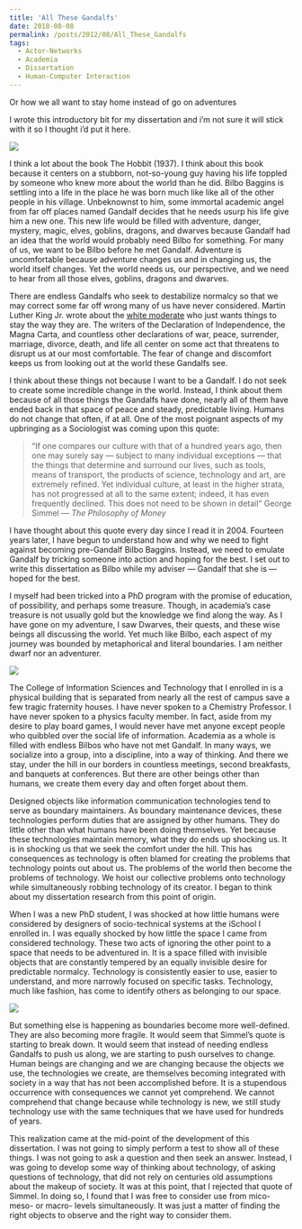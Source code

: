 ```yaml
---
title: 'All These Gandalfs'
date: 2018-08-08
permalink: /posts/2012/08/All_These_Gandalfs
tags:
  - Actor-Networks
  - Academia
  - Dissertation
  - Human-Computer Interaction
---
```


Or how we all want to stay home instead of go on adventures

I wrote this introductory bit for my dissertation and i’m not sure it will stick with it so I thought i’d put it here.

![](https://cdn-images-1.medium.com/max/2000/1*_ZCtIgV2PFqN2gv4kd_myQ.png)

I think a lot about the book The Hobbit (1937). I think about this book because it centers on a stubborn, not-so-young guy having his life toppled by someone who knew more about the world than he did. Bilbo Baggins is settling into a life in the place he was born much like like all of the other people in his village. Unbeknownst to him, some immortal academic angel from far off places named Gandalf decides that he needs usurp his life give him a new one. This new life would be filled with adventure, danger, mystery, magic, elves, goblins, dragons, and dwarves because Gandalf had an idea that the world would probably need Bilbo for something. For many of us, we want to be Bilbo before he met Gandalf. Adventure is uncomfortable because adventure changes us and in changing us, the world itself changes. Yet the world needs us, our perspective, and we need to hear from all those elves, goblins, dragons and dwarves.

There are endless Gandalfs who seek to destabilize normalcy so that we may correct some far off wrong many of us have never considered. Martin Luther King Jr. wrote about the [white moderate](https://www.africa.upenn.edu/Articles_Gen/Letter_Birmingham.html) who just wants things to stay the way they are. The writers of the Declaration of Independence, the Magna Carta, and countless other declarations of war, peace, surrender, marriage, divorce, death, and life all center on some act that threatens to disrupt us at our most comfortable. The fear of change and discomfort keeps us from looking out at the world these Gandalfs see.

I think about these things not because I want to be a Gandalf. I do not seek to create some incredible change in the world. Instead, I think about them because of all those things the Gandalfs have done, nearly all of them have ended back in that space of peace and steady, predictable living. Humans do not change that often, if at all. One of the most poignant aspects of my upbringing as a Sociologist was coming upon this quote:
> “If one compares our culture with that of a hundred years ago, then one may surely say — subject to many individual exceptions — that the things that determine and surround our lives, such as tools, means of transport, the products of science, technology and art, are extremely refined. Yet individual culture, at least in the higher strata, has not progressed at all to the same extent; indeed, it has even frequently declined. This does not need to be shown in detail” George Simmel — *The Philosophy of Money*

I have thought about this quote every day since I read it in 2004. Fourteen years later, I have begun to understand how and why we need to fight against becoming pre-Gandalf Bilbo Baggins. Instead, we need to emulate Gandalf by tricking someone into action and hoping for the best. I set out to write this dissertation as Bilbo while my adviser — Gandalf that she is — hoped for the best.

I myself had been tricked into a PhD program with the promise of education, of possibility, and perhaps some treasure. Though, in academia’s case treasure is not usually gold but the knowledge we find along the way. As I have gone on my adventure, I saw Dwarves, their quests, and these wise beings all discussing the world. Yet much like Bilbo, each aspect of my journey was bounded by metaphorical and literal boundaries. I am neither dwarf nor an adventurer.

![](https://cdn-images-1.medium.com/max/2000/1*h7UIfMleDEzcMLq6ZCVZaA.jpeg)

The College of Information Sciences and Technology that I enrolled in is a physical building that is separated from nearly all the rest of campus save a few tragic fraternity houses. I have never spoken to a Chemistry Professor. I have never spoken to a physics faculty member. In fact, aside from my desire to play board games, I would never have met anyone except people who quibbled over the social life of information. Academia as a whole is filled with endless Bilbos who have not met Gandalf. In many ways, we socialize into a group, into a discipline, into a way of thinking. And there we stay, under the hill in our borders in countless meetings, second breakfasts, and banquets at conferences. But there are other beings other than humans, we create them every day and often forget about them.

Designed objects like information communication technologies tend to serve as boundary maintainers. As boundary maintenance devices, these technologies perform duties that are assigned by other humans. They do little other than what humans have been doing themselves. Yet because these technologies maintain memory, what they do ends up shocking us. It is in shocking us that we seek the comfort under the hill. This has consequences as technology is often blamed for creating the problems that technology points out about us. The problems of the world then become the problems of technology. We hoist our collective problems onto technology while simultaneously robbing technology of its creator. I began to think about my dissertation research from this point of origin.

When I was a new PhD student, I was shocked at how little humans were considered by designers of socio-technical systems at the iSchool I enrolled in. I was equally shocked by how little the space I came from considered technology. These two acts of ignoring the other point to a space that needs to be adventured in. It is a space filled with invisible objects that are constantly tempered by an equally invisible desire for predictable normalcy. Technology is consistently easier to use, easier to understand, and more narrowly focused on specific tasks. Technology, much like fashion, has come to identify others as belonging to our space.

![](https://cdn-images-1.medium.com/max/2000/1*7pVDZBcyqa8R5Z-dQdsr_w.jpeg)

But something else is happening as boundaries become more well-defined. They are also becoming more fragile. It would seem that Simmel’s quote is starting to break down. It would seem that instead of needing endless Gandalfs to push us along, we are starting to push ourselves to change. Human beings are changing and we are changing because the objects we use, the technologies we create, are themselves becoming integrated with society in a way that has not been accomplished before. It is a stupendous occurrence with consequences we cannot yet comprehend. We cannot comprehend that change because while technology is new, we still study technology use with the same techniques that we have used for hundreds of years.

This realization came at the mid-point of the development of this dissertation. I was not going to simply perform a test to show all of these things. I was not going to ask a question and then seek an answer. Instead, I was going to develop some way of thinking about technology, of asking questions of technology, that did not rely on centuries old assumptions about the makeup of society. It was at this point, that I rejected that quote of Simmel. In doing so, I found that I was free to consider use from mico- meso- or macro- levels simultaneously. It was just a matter of finding the right objects to observe and the right way to consider them.
